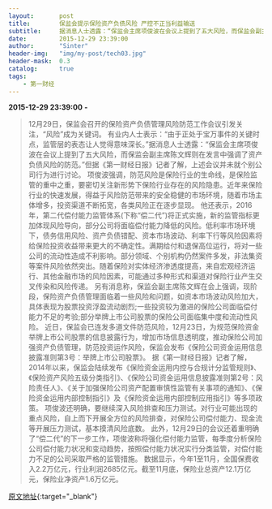 ```yaml
---
layout:       post
title:        保监会提示保险资产负债风险 严控不正当利益输送
subtitle:     据消息人士透露：“保监会主席项俊波在会议上提到了五大风险，而保监会副主席陈文辉则在发言中强调了资产负债风险的防范。”但据《第一财经日报》记者了解，上述会议并未就个别公司行为进行讨论。
date:         2015-12-29 23:39:00
author:       "Sinter"
header-img:   "img/my-post/tech03.jpg"
header-mask:  0.3
catalog:      true
tags:
    - 第一财经
---
```


**2015-12-29 23:39:00**  **-**

> 12月29日，保监会召开的保险资产负债管理风险防范工作会议引发关注，“风险”成为关键词。
有业内人士表示：“由于正处于宝万事件的关键时点，监管层的表态让人觉得意味深长。”据消息人士透露：“保监会主席项俊波在会议上提到了五大风险，而保监会副主席陈文辉则在发言中强调了资产负债风险的防范。”但据《第一财经日报》记者了解，上述会议并未就个别公司行为进行讨论。
项俊波强调，防范风险是保险行业的生命线，是保险监管的重中之重，要密切关注新形势下保险行业存在的风险隐患。近年来保险行业的快速发展，得益于风险防范带来的安全稳健的市场环境，随着市场主体增多，投资渠道不断拓宽，各类风险正在逐步显现。
他还表示，2016年，第二代偿付能力监管体系(下称“偿二代”)将正式实施，新的监管指标更加体现风险导向，部分公司将面临偿付能力降低的风险。低利率市场环境下，债务信用风险、资产负债错配、资本市场波动、利率下行等风险因素将给保险投资收益带来更大的不确定性。满期给付和退保高位运行，将对一些公司的流动性造成不利影响。部分领域、个别机构仍然案件多发，非法集资等案件风险依然突出。随着保险对实体经济渗透度提高，来自宏观经济运行、其他金融市场的风险因素，可能通过多种形式和渠道对保险行业产生交叉传染和风险传递。
另有消息称，保监会副主席陈文辉在会上强调，现阶段，保险资产负债管理面临着一些风险和问题，如资本市场波动风险加大，具体表现为股票投资浮盈流动剧烈;一些投资较为激进的保险公司面临偿付能力不足的考验;部分举牌上市公司股票的保险公司面临集中度和流动性风险。
近日，保监会已连发多道文件防范风险，12月23日，为规范保险资金举牌上市公司股票的信息披露行为，增加市场信息透明度，推动保险公司加强资产负债管理，防范投资运作风险，保监会发布《保险公司资金运用信息披露准则第3号：举牌上市公司股票》。
据《第一财经日报》记者了解，2014年以来，保监会陆续发布《保险资金运用内控与合规计分监管规则》、《保险资产风险五级分类指引》、《保险公司资金运用信息披露准则第2号：风险责任人》、《关于加强保险公司资产配置审慎性监管有关事项的通知》、《保险资金运用内部控制指引》及《保险资金运用内部控制应用指引》等多项政策。
项俊波还明确，要继续深入风险排查和压力测试。对行业可能出现的重点风险，自上而下开展全方位的风险排查，对保险公司偿付能力、现金流等开展压力测试，基本摸清风险底数。
此外，12月29日的会议还着重明确了“偿二代”的下一步工作，项俊波称将强化偿付能力监管，每季度分析保险公司偿付能力状况和变动趋势，按照偿付能力状况实行分类监管，对偿付能力不足的公司采取严格的监管措施。
数据显示，今年1至11月，全国保费收入2.2万亿元，行业利润2685亿元。截至11月底，保险业总资产12.1万亿元，保险业净资产1.6万亿元。


[原文地址](http://www.yicai.com/news/4732532.html){:target="_blank"}


